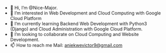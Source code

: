 - 👋 Hi, I’m @Nice-Major.
- 👀 I’m interested in Web Development and Cloud Computing with Google Cloud Platform
- 🌱 I’m currently learning Backend Web Development with Python3 (Django) and Cloud Administration with Google Cloud Platform.
- 💞️ I’m looking to collaborate on Cloud Computing and Website Development.
- 📫 How to reach me Mail: aniekwevictor9@gmail.com

<!---
Nice-Major/Nice-Major is a ✨ special ✨ repository because its `README.md` (this file) appears on your GitHub profile.
You can click the Preview link to take a look at your changes.
--->
